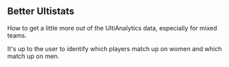 ## Better Ultistats

How to get a little more out of the UltiAnalytics data, especially for mixed teams. 

It's up to the user to identify which players match up on women and which match up on men.
